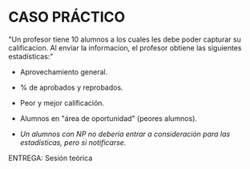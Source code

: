 # CASO PRÁCTICO

"Un profesor tiene 10 alumnos a los cuales les debe poder capturar su calificacion.
Al enviar la informacion, el profesor obtiene las siguientes estadísticas:"

- Aprovechamiento general.
- % de aprobados y reprobados.
- Peor y mejor calificación.
- Alumnos en "área de oportunidad" (peores alumnos).

- *Un alumnos con NP no debería entrar a consideración
 para las estadísticas, pero si notificarse.*

ENTREGA: Sesión teórica
